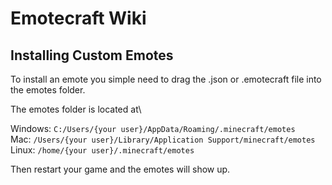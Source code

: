 # Emotecraft Wiki

## Installing Custom Emotes

To install an emote you simple need to drag the .json or .emotecraft file into the emotes folder.

The emotes folder is located at\

Windows: `C:/Users/{your user}/AppData/Roaming/.minecraft/emotes`\
Mac: `/Users/{your user}/Library/Application Support/minecraft/emotes`\
Linux: `/home/{your user}/.minecraft/emotes`

Then restart your game and the emotes will show up.
